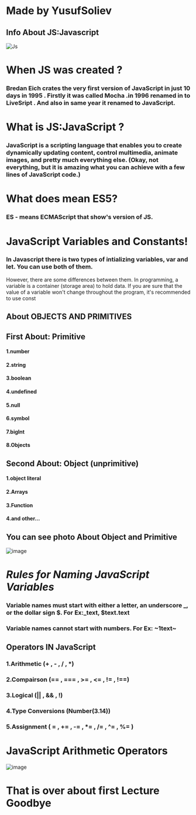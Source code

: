 # Made  by YusufSoliev
## Info About JS:Javascript
![Js](https://camo.githubusercontent.com/6d61cab473f9be224404991ab0f477b4630632f7e5462a9ebbf34573086feff2/68747470733a2f2f706c61792d6c682e676f6f676c6575736572636f6e74656e742e636f6d2f7266574f4a515642486f415a5f42343376307953466c4c6d4a424c746b73564741784761465268326578346e4f6d4e513836717a4734735957563633494b72586c7649)
# When JS was created ?
### Bredan Eich crates the very first version of JavaScript in just 10 days in 1995 . Firstly it was called Mocha .in 1996 renamed in to LiveSript . And also in same year it renamed to JavaScript.
# What is JS:JavaScript ?
### JavaScript is a scripting language that enables you to create dynamically updating content, control multimedia, animate images, and pretty much everything else. (Okay, not everything, but it is amazing what you can achieve with a few lines of JavaScript code.)
# What does mean ES5?
### ES - means ECMAScript that show's version of JS.
# JavaScript Variables and Constants!
### In Javascript there is two types of intializing variables, var and let. You can use both of them.
However, there are some differences between them.
In programming, a variable is a container (storage area) to hold data.
If you are sure that the value of a variable won't change throughout the program, it's recommended
to use const 
## About OBJECTS AND PRIMITIVES
## First About: Primitive
#### 1.number
#### 2.string
#### 3.boolean
#### 4.undefined
#### 5.null
#### 6.symbol
#### 7.biglnt
#### 8.Objects
## Second About: Object (unprimitive)
#### 1.object literal
#### 2.Arrays
#### 3.Function
#### 4.and other...
## You can see photo About Object and Primitive
![image](https://github.com/yusufjannn/Lecture_1/assets/171818496/0d917597-c07d-4a0c-a72f-a5d9aff94168)
# _Rules for Naming JavaScript Variables_
### Variable names must start with either a letter, an underscore _, or the dollar sign $. For Ex:_text, $text.text
### Variable names cannot start with numbers. For Ex: ~1text~
## Operators IN JavaScript
### 1.Arithmetic (+ , - , / , *)
### 2.Compairson (== , === , >= , <= , != , !==)
### 3.Logical (|| , && , !)
### 4.Type Conversions (Number(3.14))
### 5.Assignment ( = , += , -= , *= , /= , ^= , %= )
# JavaScript Arithmetic Operators
![image](https://github.com/yusufjannn/Lecture_1/assets/171818496/b47a181d-7672-462e-a1de-08357c371bc1)
# That is over about first Lecture Goodbye



